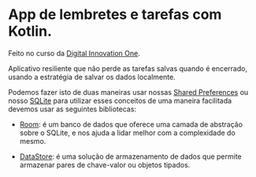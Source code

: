 # App de lembretes e tarefas com Kotlin.
Feito no curso da [Digital Innovation One](https://digitalinnovation.one/).

Aplicativo resiliente que não perde as tarefas salvas quando é encerrado, usando a estratégia de salvar os dados localmente. 

Podemos fazer isto de duas maneiras usar nossas [Shared Preferences](https://developer.android.com/training/data-storage/shared-preferences?hl=pt-br) ou nosso [SQLite](https://developer.android.com/training/data-storage/sqlite) para utilizar esses conceitos de uma maneira facilitada devemos usar as seguintes bibliotecas:

 - [Room](https://developer.android.com/training/data-storage/room): é um banco de dados que oferece uma camada de abstração sobre o SQLite, e nos ajuda a lidar melhor com a complexidade do mesmo.

 - [DataStore](https://developer.android.com/topic/libraries/architecture/datastore?hl=pt-br): é uma solução de armazenamento de dados que permite armazenar pares de chave-valor ou objetos tipados.